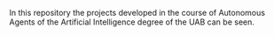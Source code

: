 In this repository the projects developed in the course of Autonomous Agents of the Artificial Intelligence degree of the UAB can be seen. 
